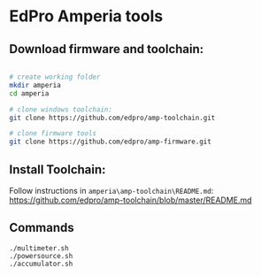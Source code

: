 # EdPro Amperia tools

## Download firmware and toolchain:

```bash

# create working folder
mkdir amperia
cd amperia

# clone windows toolchain:
git clone https://github.com/edpro/amp-toolchain.git

# clone firmware tools
git clone https://github.com/edpro/amp-firmware.git

```

## Install Toolchain:

Follow instructions in `amperia\amp-toolchain\README.md`: \
https://github.com/edpro/amp-toolchain/blob/master/README.md


## Commands

```
./multimeter.sh
./powersource.sh
./accumulator.sh
```

